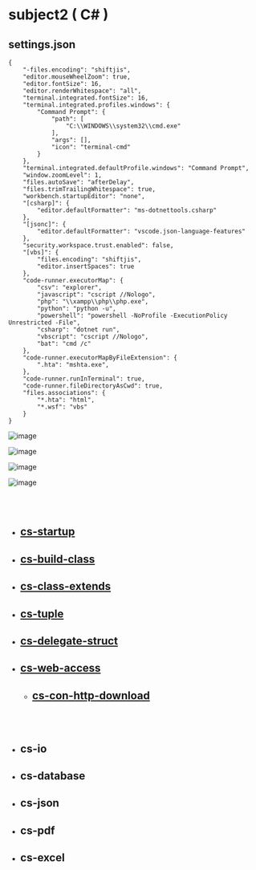 # subject2 ( C# )

## settings.json
```
{
    "-files.encoding": "shiftjis",
    "editor.mouseWheelZoom": true,
    "editor.fontSize": 16,
    "editor.renderWhitespace": "all",
    "terminal.integrated.fontSize": 16,
    "terminal.integrated.profiles.windows": {
        "Command Prompt": {
            "path": [
                "C:\\WINDOWS\\system32\\cmd.exe"
            ],
            "args": [],
            "icon": "terminal-cmd"
        }
    },
    "terminal.integrated.defaultProfile.windows": "Command Prompt",
    "window.zoomLevel": 1,
    "files.autoSave": "afterDelay",
    "files.trimTrailingWhitespace": true,
    "workbench.startupEditor": "none",
    "[csharp]": {
        "editor.defaultFormatter": "ms-dotnettools.csharp"
    },
    "[jsonc]": {
        "editor.defaultFormatter": "vscode.json-language-features"
    },
    "security.workspace.trust.enabled": false,
    "[vbs]": {
        "files.encoding": "shiftjis",
        "editor.insertSpaces": true
    },
    "code-runner.executorMap": {
        "csv": "explorer",
        "javascript": "cscript //Nologo",
        "php": "\\xampp\\php\\php.exe",
        "python": "python -u",
        "powershell": "powershell -NoProfile -ExecutionPolicy Unrestricted -File",
        "csharp": "dotnet run",
        "vbscript": "cscript //Nologo",
        "bat": "cmd /c"
    },
    "code-runner.executorMapByFileExtension": {
        ".hta": "mshta.exe",
    },
    "code-runner.runInTerminal": true,
    "code-runner.fileDirectoryAsCwd": true,
    "files.associations": {
        "*.hta": "html",
        "*.wsf": "vbs"
    }
}
```

![image](https://user-images.githubusercontent.com/1501327/186157220-d5e16d4c-ef6a-4e0b-8e3d-550ddc94b6ae.png)

![image](https://user-images.githubusercontent.com/1501327/186157308-df4fce24-764c-4a77-a1d5-50cbaa95bc67.png)

![image](https://user-images.githubusercontent.com/1501327/186157423-53c2392b-4fce-48bf-bc84-2673cea7218b.png)

![image](https://user-images.githubusercontent.com/1501327/186157618-8bb2e5aa-b0ea-494b-80b3-77e768e2861d.png)

<br><br>

- ## [cs-startup](https://github.com/winofsql/cs-startup)
- ## [cs-build-class](https://github.com/winofsql/cs-build-class)
- ## [cs-class-extends](https://github.com/winofsql/cs-class-extends)
- ## [cs-tuple](https://github.com/winofsql/cs-tuple)
- ## [cs-delegate-struct](https://github.com/winofsql/cs-delegate-struct)
- ## [cs-web-access](https://github.com/winofsql/cs-web-access)
    - ## [cs-con-http-download](https://github.com/winofsql/cs-con-http-download)

<br><br>

- ## cs-io
- ## cs-database
- ## cs-json
- ## cs-pdf
- ## cs-excel
